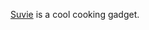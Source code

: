 <!--
(dl
    (section-meta
        (title Suvie)
        (include
            (Subsection ./suvie-com.md)
        )
    )
)
-->

[Suvie](https://www.suvie.com/) is a cool cooking gadget.

<!--(dl (content))-->